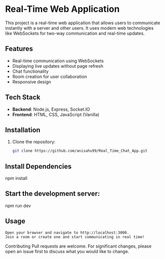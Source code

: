 # Real-Time Web Application

This project is a real-time web application that allows users to communicate instantly with a server and other users. It uses modern web technologies like WebSockets for two-way communication and real-time updates.

## Features
- Real-time communication using WebSockets
- Displaying live updates without page refresh
- Chat functionality
- Room creation for user collaboration
- Responsive design

## Tech Stack
- **Backend**: Node.js, Express, Socket.IO
- **Frontend**: HTML, CSS, JavaScript (Vanilla)

## Installation
1. Clone the repository:
   ```bash
   git clone https://github.com/anisahu99/Real_Time_Chat_App.git

## Install Dependencies
  npm install

## Start the development server:
  npm run dev
  
## Usage

    Open your browser and navigate to http://localhost:3000.
    Join a room or create one and start communicating in real time!

Contributing
Pull requests are welcome. For significant changes, please open an issue first to discuss what you would like to change.


